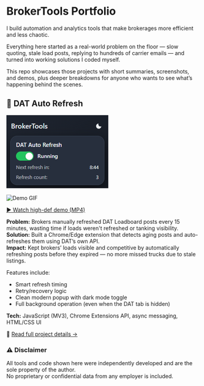 ﻿# BrokerTools Portfolio

I build automation and analytics tools that make brokerages more efficient and less chaotic.

Everything here started as a real-world problem on the floor — slow quoting, stale load posts, replying to hundreds of carrier emails — and turned into working solutions I coded myself.

This repo showcases those projects with short summaries, screenshots, and demos, plus deeper breakdowns for anyone who wants to see what’s happening behind the scenes.

## 🚛 DAT Auto Refresh

![Screenshot](assets/dat-auto-refresh-ui.png)

![Demo GIF](assets/dat-auto-refresh-demo-gif.gif)

[▶️ Watch high-def demo (MP4)](assets/dat-auto-refresh-demo.mp4)

**Problem:** Brokers manually refreshed DAT Loadboard posts every 15 minutes, wasting time if loads weren't refreshed or tanking visibility.  
**Solution:** Built a Chrome/Edge extension that detects aging posts and auto-refreshes them using DAT’s own API.  
**Impact:** Kept brokers’ loads visible and competitive by automatically refreshing posts before they expired — no more missed trucks due to stale listings.

Features include:
- Smart refresh timing  
- Retry/recovery logic  
- Clean modern popup with dark mode toggle  
- Full background operation (even when the DAT tab is hidden)

**Tech:** JavaScript (MV3), Chrome Extensions API, async messaging, HTML/CSS UI  

🧩 [Read full project details →](projects/dat-auto-refresh/README.md)

### ⚠️ Disclaimer

All tools and code shown here were independently developed and are the sole property of the author.  
No proprietary or confidential data from any employer is included.

